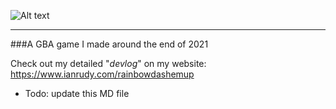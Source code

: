 ![Alt text](https://ianrudy.com/wp-content/uploads/2022/02/TitleV2-e1643997808787.png)

-----
###A GBA game I made around the end of 2021

Check out my detailed "*devlog*" on my website: https://www.ianrudy.com/rainbowdashemup

- Todo: update this MD file
